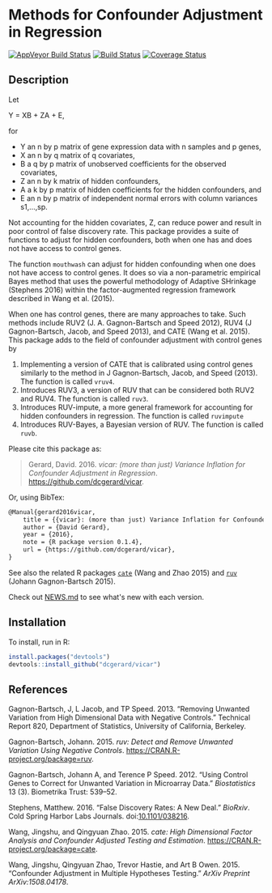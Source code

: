 
<!-- README.md is generated from README.Rmd. Please edit that file -->
Methods for Confounder Adjustment in Regression
===============================================

[![AppVeyor Build Status](https://ci.appveyor.com/api/projects/status/github/dcgerard/vicar?branch=master&svg=true)](https://ci.appveyor.com/project/dcgerard/vicar) [![Build Status](https://travis-ci.org/dcgerard/vicar.svg?branch=master)](https://travis-ci.org/dcgerard/vicar) [![Coverage Status](https://coveralls.io/repos/github/dcgerard/vicar/badge.svg?branch=master)](https://coveralls.io/github/dcgerard/vicar?branch=master)

Description
-----------

Let

Y = XB + ZA + E,

for

-   Y an n by p matrix of gene expression data with n samples and p genes,
-   X an n by q matrix of q covariates,
-   B a q by p matrix of unobserved coefficients for the observed covariates,
-   Z an n by k matrix of hidden confounders,
-   A a k by p matrix of hidden coefficients for the hidden confounders, and
-   E an n by p matrix of independent normal errors with column variances s1,...,sp.

Not accounting for the hidden covariates, Z, can reduce power and result in poor control of false discovery rate. This package provides a suite of functions to adjust for hidden confounders, both when one has and does not have access to control genes.

The function `mouthwash` can adjust for hidden confounding when one does not have access to control genes. It does so via a non-parametric empirical Bayes method that uses the powerful methodology of Adaptive SHrinkage (Stephens 2016) within the factor-augmented regression framework described in Wang et al. (2015).

When one has control genes, there are many approaches to take. Such methods include RUV2 (J. A. Gagnon-Bartsch and Speed 2012), RUV4 (J Gagnon-Bartsch, Jacob, and Speed 2013), and CATE (Wang et al. 2015). This package adds to the field of confounder adjustment with control genes by

1.  Implementing a version of CATE that is calibrated using control genes similarly to the method in J Gagnon-Bartsch, Jacob, and Speed (2013). The function is called `vruv4`.
2.  Introduces RUV3, a version of RUV that can be considered both RUV2 and RUV4. The function is called `ruv3`.
3.  Introduces RUV-impute, a more general framework for accounting for hidden confounders in regression. The function is called `ruvimpute`
4.  Introduces RUV-Bayes, a Bayesian version of RUV. The function is called `ruvb`.

Please cite this package as:

> Gerard, David. 2016. *vicar: (more than just) Variance Inflation for Confounder Adjustment in Regression*. <https://github.com/dcgerard/vicar>.

Or, using BibTex:

``` tex
@Manual{gerard2016vicar,
    title = {{vicar}: (more than just) Variance Inflation for Confounder Adjustment in Regression},
    author = {David Gerard},
    year = {2016},
    note = {R package version 0.1.4},
    url = {https://github.com/dcgerard/vicar},
}
```

See also the related R packages [`cate`](https://cran.r-project.org/web/packages/cate/index.html) (Wang and Zhao 2015) and [`ruv`](https://cran.r-project.org/web/packages/ruv/index.html) (Johann Gagnon-Bartsch 2015).

Check out [NEWS.md](NEWS.md) to see what's new with each version.

Installation
------------

To install, run in R:

``` r
install.packages("devtools")
devtools::install_github("dcgerard/vicar")
```

References
----------

Gagnon-Bartsch, J, L Jacob, and TP Speed. 2013. “Removing Unwanted Variation from High Dimensional Data with Negative Controls.” Technical Report 820, Department of Statistics, University of California, Berkeley.

Gagnon-Bartsch, Johann. 2015. *ruv: Detect and Remove Unwanted Variation Using Negative Controls*. <https://CRAN.R-project.org/package=ruv>.

Gagnon-Bartsch, Johann A, and Terence P Speed. 2012. “Using Control Genes to Correct for Unwanted Variation in Microarray Data.” *Biostatistics* 13 (3). Biometrika Trust: 539–52.

Stephens, Matthew. 2016. “False Discovery Rates: A New Deal.” *BioRxiv*. Cold Spring Harbor Labs Journals. doi:[10.1101/038216](https://doi.org/10.1101/038216).

Wang, Jingshu, and Qingyuan Zhao. 2015. *cate: High Dimensional Factor Analysis and Confounder Adjusted Testing and Estimation*. <https://CRAN.R-project.org/package=cate>.

Wang, Jingshu, Qingyuan Zhao, Trevor Hastie, and Art B Owen. 2015. “Confounder Adjustment in Multiple Hypotheses Testing.” *ArXiv Preprint ArXiv:1508.04178*.
